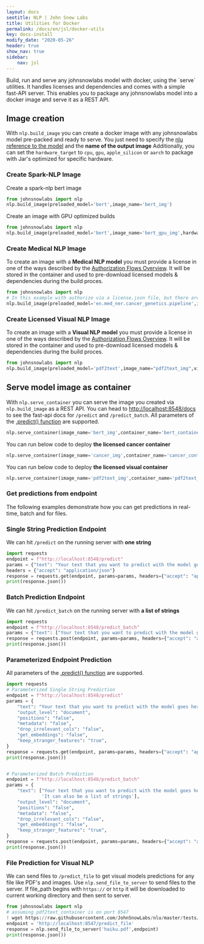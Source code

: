 ```yaml
---
layout: docs
seotitle: NLP | John Snow Labs
title: Utilities for Docker
permalink: /docs/en/jsl/docker-utils
key: docs-install
modify_date: "2020-05-26"
header: true
show_nav: true
sidebar:
    nav: jsl
---
```

<div class="main-docs" markdown="1">
Build, run and serve any johnsnowlabs model with docker, using the `serve` utilities.  
It handles licenses and dependencies and comes with a simple fast-API server.
This enables you to package any johnsnowlabs model into a docker image and serve it as a REST API.


## Image creation
With `nlp.build_image` you can create a docker image with any johnsnowlabs model pre-packed and ready to serve.
You just need to specify the [nlu reference to the model](todo) and the **name of the output image**
Additionally, you can set the `hardware_target` to `cpu`, `gpu`, `apple_silicon` or `aarch` to package with Jar's optimized for specific hardware.

### Create Spark-NLP Image 
Create a spark-nlp bert image
```python
from johnsnowlabs import nlp
nlp.build_image(preloaded_model='bert',image_name='bert_img')
```

Create an image with GPU optimized builds
```python
from johnsnowlabs import nlp
nlp.build_image(preloaded_model='bert',image_name='bert_gpu_img',hardware_targert='gpu')
```


### Create Medical NLP Image 
To create an image with a **Medical NLP model** you must provide a license in one of the ways described by the [Authorization Flows Overview](https://nlp.johnsnowlabs.com/docs/en/jsl/install_advanced#authorization-flows-overview).
It will be stored in the container and used to pre-download licensed models & dependencies during the build proces.
```python
from johnsnowlabs import nlp
# In this example with authorize via a license.json file, but there are many other ways.
nlp.build_image(preloaded_model='en.med_ner.cancer_genetics.pipeline',image_name='cancer_img', json_license_path='path/to/my/license.json')
```

### Create Licensed Visual NLP Image
To create an image with a **Visual NLP model** you must provide a license in one of the ways described by the [Authorization Flows Overview](https://nlp.johnsnowlabs.com/docs/en/jsl/install_advanced#authorization-flows-overview).
It will be stored in the container and used to pre-download licensed models & dependencies during the build proces.
```python
from johnsnowlabs import nlp
nlp.build_image(preloaded_model='pdf2text',image_name="pdf2text_img",visual=True)
```


## Serve model image as container
With `nlp.serve_container` you can serve the image you created via `nlp.build_image` as a REST API.
You can head to [http://localhost:8548/docs](http://localhost:8548/docs) to see the fast-api docs for `/predict` and `/predict_batch`.
All parameters of the [.predict() function](https://nlp.johnsnowlabs.com/docs/en/jsl/predict_api) are supported.


```python
nlp.serve_container(image_name='bert_img',container_name='bert_container',host_port=8548)
```

You can run below code to deploy **the licensed cancer container**
```python
nlp.serve_container(image_name='cancer_img',container_name='cancer_container',host_port=8549)
```


You can run below code to deploy **the licensed visual container**
```python
nlp.serve_container(image_name='pdf2text_img',container_name='pdf2text_container',host_port=8547)
```

### Get predictions from endpoint
The following examples demonstrate how you can get predictions in 
real-time, batch and for files. 


### Single String Prediction Endpoint
We can hit `/predict` on the running server with **one string**
```python
import requests
endpoint = f"http://localhost:8548/predict"
params = {"text": "Your text that you want to predict with the model goes here",}
headers = {"accept": "application/json"}
response = requests.get(endpoint, params=params, headers={"accept": "application/json"})
print(response.json())
```

### Batch Prediction Endpoint
We can hit `/predict_batch` on the running server with **a list of strings**

```python
import requests
endpoint = f"http://localhost:8548/predict_batch"
params = {"text": ["Your text that you want to predict with the model goes here", 'It can also be a list of strings'],}
response = requests.post(endpoint, params=params, headers={"accept": "application/json"})
print(response.json())
```

### Parameterized Endpoint Prediction
All parameters of the [.predict() function](https://nlp.johnsnowlabs.com/docs/en/jsl/predict_api) are supported.

```python
import requests
# Parameterized Single String Prediction
endpoint = f"http://localhost:8548/predict"
params = {
    "text": "Your text that you want to predict with the model goes here",
    "output_level": "document",
    "positions": "false",
    "metadata": "false",
    "drop_irrelevant_cols": "false",
    "get_embeddings": "false",
    "keep_stranger_features": "true",
}
response = requests.get(endpoint, params=params, headers={"accept": "application/json"})
print(response.json())


# Parameterized Batch Prediction
endpoint = f"http://localhost:8548/predict_batch"
params = {
    "text": ["Your text that you want to predict with the model goes here",
             'It can also be a list of strings'],
    "output_level": "document",
    "positions": "false",
    "metadata": "false",
    "drop_irrelevant_cols": "false",
    "get_embeddings": "false",
    "keep_stranger_features": "true",
}
response = requests.post(endpoint, params=params, headers={"accept": "application/json"})
print(response.json())
```

### File Prediction for Visual NLP 

We can send files to `/predict_file` to get visual models predictions for any file like PDF's and images.
Use `nlp.send_file_to_server` to send files to the server. 
If file_path begins with `https://` or `http` it will be downloaded to current working directory 
and then sent to server.

```python
from johnsnowlabs import nlp 
# assuming pdf2text_container is on port 8547
! wget https://raw.githubusercontent.com/JohnSnowLabs/nlu/master/tests/datasets/ocr/pdf/haiku.pdf
endpoint = 'http://localhost:8547/predict_file'
response = nlp.send_file_to_server('haiku.pdf',endpoint)
print(response.json())
```


</div>